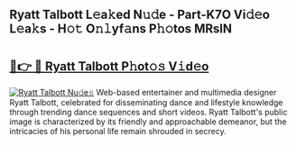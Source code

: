 ## Ryatt Talbott L𝚎a𝚔ed N𝚞𝚍e - Part-K7O Vi𝚍𝚎o L𝚎a𝚔s - H𝚘𝚝 O𝚗𝚕yf𝚊ns P𝚑𝚘tos MRslN

# <h2><a href="http://kfc761.oniu.top/?m=Ryatt+Talbott">🔗👉 🔴 Ryatt Talbott P𝚑ot𝚘𝚜 V𝚒d𝚎o</a></h2>

[![Ryatt Talbott Nu𝚍e𝚜](https://i.imgur.com/0qMVB7G.gif)](http://kfc761.oniu.top/?m=Ryatt+Talbott)
Web-based entertainer and multimedia designer Ryatt Talbott, celebrated for disseminating dance and lifestyle knowledge through trending dance sequences and short videos. Ryatt Talbott's public image is characterized by its friendly and approachable demeanor, but the intricacies of his personal life remain shrouded in secrecy.  
